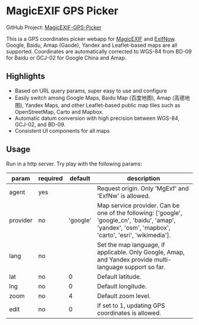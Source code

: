 # MagicEXIF GPS Picker

GitHub Project: [MagicEXIF-GPS-Picker](https://github.com/charonchan1991/MagicEXIF-GPS-Picker/)

This ia a GPS coordinates picker webapp for [MagicEXIF](http://www.magicexif.com/) and [ExifNow](http://www.exifnow.com/). Google, Baidu, Amap (Gaode), Yandex and Leaflet-based maps are all supported. Coordinates are automatically corrected to WGS-84 from BD-09 for Baidu or GCJ-02 for Google China and Amap.

## Highlights

+ Based on URL query params, super easy to use and configure
+ Easily switch among Google Maps, Baidu Map (百度地图), Amap (高德地图), Yandex Maps, and other Leaflet-based public map tiles such as OpenStreetMap, Carto and Mapbox.
+ Automatic datum conversion with high precision between WGS-84, GCJ-02, and BD-09.
+ Consistent UI components for all maps

## Usage

Run in a http server. Try play with the following params:

| param    | required | default  | description |
| -------- | -------- | -------- | ----------- |
| agent    | yes      |          | Request origin. Only 'MgExf' and 'ExfNw' is allowed. |
| provider | no       | 'google' | Map service provider. Can be one of the following: ['google', 'google_cn', 'baidu', 'amap', 'yandex', 'osm', 'mapbox', 'carto', 'esri', 'wikimedia']. |
| lang     | no       |          | Set the map language, if applicable. Only Google, Amap, and Yandex provide multi-language support so far. |
| lat      | no       | 0        | Default latitude. |
| lng      | no       | 0        | Default longitude. |
| zoom     | no       | 4        | Default zoom level. |
| edit     | no       | 0        | If set to 1, updating GPS coordinates is allowed. |
